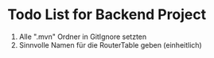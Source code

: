 # Todo List for Backend Project

1) Alle ".mvn" Ordner in GitIgnore setzten
2) Sinnvolle Namen für die RouterTable geben (einheitlich)
